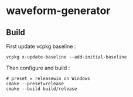 # waveform-generator

## Build

First update vcpkg baseline :

    vcpkg x-update-baseline --add-initial-baseline

Then configure and build :

    # preset = releasewin on Windows
    cmake --preset=release
    cmake --build build/release
